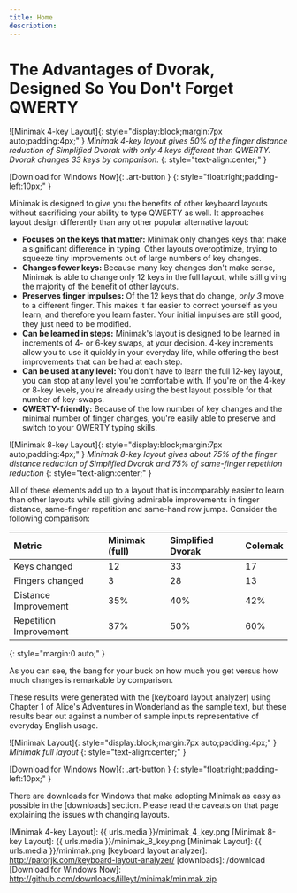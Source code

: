 ```yaml
---
title: Home
description:
---
```

The Advantages of Dvorak, Designed So You Don\'t Forget QWERTY
=============================================================

![Minimak 4-key Layout]{: style="display:block;margin:7px auto;padding:4px;" }
_Minimak 4-key layout gives 50% of the finger distance reduction of
Simplified Dvorak with only 4 keys different than QWERTY.  Dvorak
changes 33 keys by comparison._
{: style="text-align:center;" }

[Download for Windows Now]{: .art-button }
{: style="float:right;padding-left:10px;" }

Minimak is designed to give you the benefits of other keyboard layouts
without sacrificing your ability to type QWERTY as well.  It approaches
layout design differently than any other popular alternative layout:

- __Focuses on the keys that matter:__  Minimak only changes keys that
  make a significant difference in typing.  Other layouts overoptimize,
  trying to squeeze tiny improvements out of large numbers of key
  changes.
- __Changes fewer keys:__ Because many key changes don't make sense,
  Minimak is able to change only 12 keys in the full layout, while still
  giving the majority of the benefit of other layouts.
- __Preserves finger impulses:__ Of the 12 keys that do change, _only 3_
  move to a different finger.  This makes it far easier to correct
  yourself as you learn, and therefore you learn faster.  Your initial
  impulses are still good, they just need to be modified.
- __Can be learned in steps:__  Minimak's layout is designed to be
  learned in increments of 4- or 6-key swaps, at your decision.  4-key
  increments allow you to use it quickly in your everyday life, while
  offering the best improvements that can be had at each step.
- __Can be used at any level:__  You don't have to learn the full 12-key
  layout, you can stop at any level you're comfortable with.  If you're
  on the 4-key or 8-key levels, you're already using the best layout
  possible for that number of key-swaps.
- __QWERTY-friendly:__  Because of the low number of key changes and the
  minimal number of finger changes, you're easily able to preserve and
  switch to your QWERTY typing skills.

![Minimak 8-key Layout]{: style="display:block;margin:7px auto;padding:4px;" }
_Minimak 8-key layout gives about 75% of the finger distance reduction of
Simplified Dvorak and 75% of same-finger repetition reduction_
{: style="text-align:center;" }

All of these elements add up to a layout that is incomparably easier to
learn than other layouts while still giving admirable improvements in
finger distance, same-finger repetition and same-hand row jumps.
Consider the following comparison:

|Metric| Minimak (full)|    Simplified Dvorak|   Colemak|
|:-|:-|:-|:-|
|Keys changed|12|33|17|
|Fingers changed|3|28|13|
|Distance Improvement|35%|40%|42%|
|Repetition Improvement|37%|50%|60%|
{: style="margin:0 auto;" }

As you can see, the bang for your buck on how much you get versus how
much changes is remarkable by comparison.

These results were generated with the [keyboard layout analyzer] using
Chapter 1 of Alice's Adventures in Wonderland as the sample text, but
these results bear out against a number of sample inputs representative
of everyday English usage.

![Minimak Layout]{: style="display:block;margin:7px auto;padding:4px;" }
_Minimak full layout_
{: style="text-align:center;" }

[Download for Windows Now]{: .art-button }
{: style="float:right;padding-left:10px;" }

There are downloads for Windows that make adopting Minimak as easy as
possible in the [downloads] section.  Please read the caveats on that
page explaining the issues with changing layouts.

[Minimak 4-key Layout]: {{ urls.media }}/minimak_4_key.png
[Minimak 8-key Layout]: {{ urls.media }}/minimak_8_key.png
[Minimak Layout]: {{ urls.media }}/minimak.png
[keyboard layout analyzer]: http://patorjk.com/keyboard-layout-analyzer/
[downloads]: /download
[Download for Windows Now]: http://github.com/downloads/lilleyt/minimak/minimak.zip

